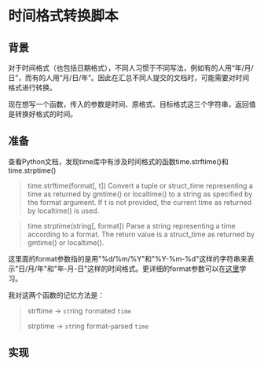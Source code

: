 # 时间格式转换脚本

## 背景
对于时间格式（也包括日期格式），不同人习惯于不同写法，例如有的人用“年/月/日”，而有的人用“月/日/年”。因此在汇总不同人提交的文档时，可能需要对时间格式进行转换。

现在想写一个函数，传入的参数是时间、原格式、目标格式这三个字符串，返回值是转换好格式的时间。

## 准备
查看Python文档，发现time库中有涉及时间格式的函数time.strftime()和time.strptime()
> time.strftime(format[, t])
Convert a tuple or struct_time representing a time as returned by gmtime() or localtime() to a string as specified by the format argument. If t is not provided, the current time as returned by localtime() is used. 

>time.strptime(string[, format])
Parse a string representing a time according to a format. The return value is a struct_time as returned by gmtime() or localtime().

这里面的format参数指的是用"%d/%m/%Y"和"%Y-%m-%d"这样的字符串来表示"日/月/年"和"年-月-日"这样的时间格式。更详细的format参数可以在[这里](http://strftime.org)学习。

我对这两个函数的记忆方法是：
> strftime -> `st`ring `f`ormated `time`
> 
> strptime -> `st`ring format-`p`arsed `time`

## 实现
<script src="https://gist.github.com/wp-lai/bf969384e4f7d9ea8948.js"></script>
